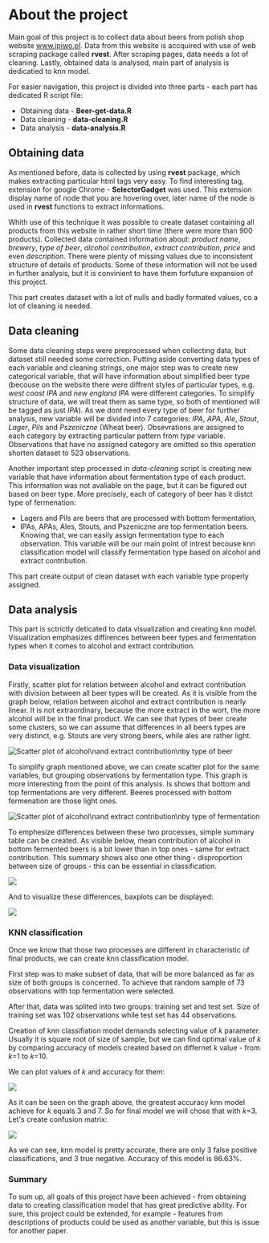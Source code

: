 # **About the project**

Main goal of this project is to collect data about beers from polish shop website www.ipiwo.pl.
Data from this website is accquired with use of web scraping package called **rvest**.
After scraping pages, data needs a lot of cleaning. Lastly, obtained data is analysed, main part of analysis is dedicatied to knn model.

For easier navigation, this project is divided into three parts - each part has dedicated R script file:

* Obtaining data - **Beer-get-data.R**
* Data cleaning - **data-cleaning.R**
* Data analysis - **data-analysis.R**

## **Obtaining data**

As mentioned before, data is collected by using **rvest** package, which makes extracting particular html tags very easy. To find interesting tag, extension for google Chrome - **SelectorGadget** was used. This extension display name of node that you are hovering over, later name of the node is used in **rvest** functions to extract informations.

Whith use of this technique it was possible to create dataset containing all products from this website in rather short time (there were more than 900 products). Collected data contained information about: *product name*, *brewery*, *type of beer*, *alcohol contribution*, *extract contribution*, *price* and even *description*. There were plenty of missing values due to inconsistent structure of details of products. Some of these information will not be used in further analysis, but it is convinient to have them forfuture expansion of this project.

This part creates dataset with a lot of nulls and badly formated values, co a lot of cleaning is needed.

## **Data cleaning**

Some data cleaning steps were preprocessed when collecting data, but dataset still needed some correction.
Putting aside converting data types of each variable and cleaning strings, one major step was to create new categorical variable, that will have information about simplified beer type (becouse on the website there were diffrent styles of particular types, e.g. *west coast IPA* and *new england IPA* were different categories. To simplify structure of data, we will treat them as same type, so both of mentioned will be tagged as just *IPA*). As we dont need every type of beer for further analysis, new variable will be divided into 7 categories: *IPA*, *APA*, *Ale*, *Stout*, *Lager*, *Pils* and *Pszeniczne* (Wheat beer). Obsevrations are assigned to each category by extracting particular pattern from *type* variable. Observations that have no assigned category are omitted so this operation shorten dataset to 523 observations.

Another important step processed in *data-cleaning* script is creating new variable that have information about fermentation type of each product. This information was not avaliable on the page, but it can be figured out based on beer type. More precisely, each of category of beer has it distct type of fermenation:
* Lagers and Pils are beers that are processed with bottom fermentation,
* IPAs, APAs, Ales, Stouts, and Pszeniczne are top fermentation beers.
Knowing that, we can easily assign fermentation type to each observation. This variable will be our main point of intrest becouse knn classification model will classify fermentation type based on alcohol and extract contribution.

This part create output of clean dataset with each variable type properly assigned.

## **Data analysis**

This part is sctrictly deticated to data visualization and creating knn model. Visualization emphasizes diffirences between beer types and fermentation types when it comes to alcohol and extract contribution.

### **Data visualization**

Firstly, scatter plot for relation between alcohol and extract contribution with division between all beer types will be created. As it is visible from the graph below, relation between alcohol and extract contribution is nearly linear. It is not extraordinary, because the more extract in the wort, the more alcohol will be in the final product. We can see that types of beer create some clusters, so we can assume that differences in all beers types are very distinct, e.g. Stouts are very strong beers, while ales are rather light.


![](Scatter-type.png "Scatter plot of alcohol\nand extract contribution\nby type of beer")


To simplify graph mentioned above, we can create scatter plot for the same variables, but grouping observations by fermentation type. This graph is more interesting from the point of this analysis. Is shows that bottom and top fermentations are very different. Beeres processed with bottom fermenation are those light ones. 


![](Scatter-ferm.png "Scatter plot of alcohol\nand extract contribution\nby type of fermentation")


To emphesize differences between these two processes, simple summary table can be created. As visible below, mean contribution of alcohol in bottom fermented beers is a bit lower than in top ones - same for extract contribution.
This summary shows also one other thing - disproportion between size of groups - this can be essential in classification.


![](summary_table.png)


And to visualize these differences, baxplots can be displayed:


![](Combo_plot.png)



### **KNN classification**

Once we know that those two processes are different in characteristic of final products, we can create knn classification model.

First step was to make subset of data, that will be more balanced as far as size of both groups is concerned. To achieve that random sample of 73 observations with top fermentation were selected.

After that, data was splited into two groups: training set and test set.
Size of training set was 102 observations while test set has 44 observations.

Creation of knn classifiation model demands selecting value of *k* parameter. Usually it is square root of size of sample, but we can find optimal value of *k* by comparing accuracy of models created based on differnet *k* value - from *k*=1 to *k*=10.

We can plot values of *k* and accuracy for them:



![](accuracy_k.png)


As it can be seen on the graph above, the greatest accuracy knn model achieve for *k* equals 3 and 7. So for final model we will chose that with *k*=3. Let's create confusion matrix:


![](conf_matrix.png)


As we can see, knn model is pretty accurate, there are only 3 false positive classifications, and 3 true negative.
Accuracy of this model is 86.63%.


### **Summary**

To sum up, all goals of this project have been achieved - from obtaining data to creating classification model that has great predictive ability. For sure, this project could be extended, for example - features from descriptions of products could be used as another variable, but this is issue for another paper.


